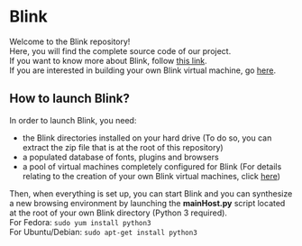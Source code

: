 Blink
=============

Welcome to the Blink repository!  
Here, you will find the complete source code of our project.  
If you want to know more about Blink, follow [this link](https://breaklinkability.github.io/blink/).  
If you are interested in building your own Blink virtual machine, go [here](https://github.com/breaklinkability/blink/wiki).  

How to launch Blink?
-------

In order to launch Blink, you need:  
* the Blink directories installed on your hard drive (To do so, you can extract the zip file that is at the root of this repository)
* a populated database of fonts, plugins and browsers
* a pool of virtual machines completely configured for Blink (For details relating to the creation of your own Blink virtual machines, click [here](https://github.com/breaklinkability/blink/wiki))

Then, when everything is set up, you can start Blink and you can synthesize a new browsing environment by launching the **mainHost.py** script located at the root of your own Blink directory (Python 3 required).  
For Fedora: `sudo yum install python3`  
For Ubuntu/Debian: `sudo apt-get install python3`  

